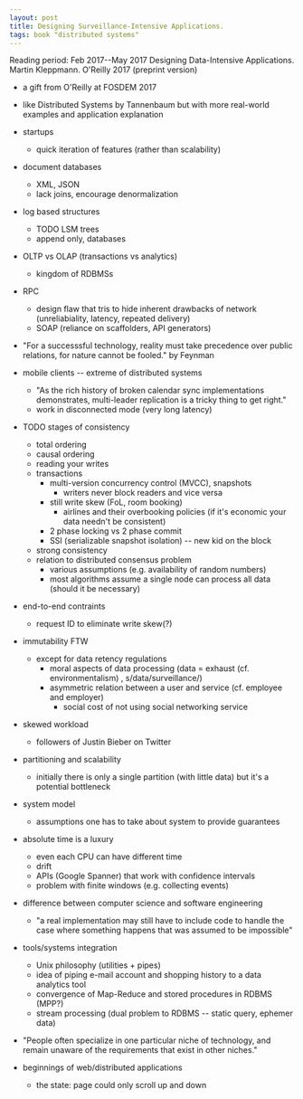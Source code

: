 ```yaml
---
layout: post
title: Designing Surveillance-Intensive Applications.
tags: book "distributed systems" 
---
```


Reading period: Feb 2017--May 2017
Designing Data-Intensive Applications. Martin Kleppmann. O'Reilly 2017 (preprint version)

- a gift from O'Reilly at FOSDEM 2017
- like Distributed Systems by Tannenbaum but with more real-world examples and
  application explanation

- startups
  - quick iteration of features (rather than scalability)

- document databases
  - XML, JSON
  - lack joins, encourage denormalization

- log based structures
  - TODO LSM trees
  - append only, databases

- OLTP vs OLAP (transactions vs analytics)
  - kingdom of RDBMSs

- RPC
  - design flaw that tris to hide inherent drawbacks of network (unreliabiality, latency, repeated delivery)
  - SOAP (reliance on scaffolders, API generators)

- "For a successsful technology, reality must take precedence over public relations, for nature cannot be fooled." by Feynman

- mobile clients -- extreme of distributed systems
  - "As the rich history of broken calendar sync implementations demonstrates,
    multi-leader replication is a tricky thing to get right."
  - work in disconnected mode (very long latency)

- TODO stages of consistency
  - total ordering
  - causal ordering
  - reading your writes
  - transactions 
    - multi-version concurrency control (MVCC), snapshots
      - writers never block readers and vice versa
    - still write skew (FoL, room booking)
      - airlines and their overbooking policies (if it's economic your data needn't be consistent)
    - 2 phase locking vs 2 phase commit
    - SSI (serializable snapshot isolation) -- new kid on the block
  - strong consistency
  - relation to distributed consensus problem
    - various assumptions (e.g. availability of random numbers)
    - most algorithms assume a single node can process all data (should it be necessary)

- end-to-end contraints
  - request ID to eliminate write skew(?)

- immutability FTW
  - except for data retency regulations
    - moral aspects of data processing (data = exhaust (cf. environmentalism) , s/data/surveillance/)
    - asymmetric relation between a user and service (cf. employee and employer)
      - social cost of not using social networking service

- skewed workload
  - followers of Justin Bieber on Twitter

- partitioning and scalability
  - initially there is only a single partition (with little data) but it's a potential bottleneck

- system model
  - assumptions one has to take about system to provide guarantees

- absolute time is a luxury
  - even each CPU can have different time
  - drift
  - APIs (Google Spanner) that work with confidence intervals
  - problem with finite windows (e.g. collecting events)

- difference between computer science and software engineering
  - "a real implementation may still have to include code to handle the case
    where something happens that was assumed to be impossible"

- tools/systems integration
  - Unix philosophy (utilities + pipes)
  - idea of piping e-mail account and shopping history to a data analytics tool
  - convergence of Map-Reduce and stored procedures in RDBMS (MPP?)
  - stream processing (dual problem to RDBMS -- static query, ephemer data)

- "People often specialize in one particular niche of technology, and remain unaware of the requirements that exist in other niches."

- beginnings of web/distributed applications
  - the state: page could only scroll up and down
